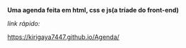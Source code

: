 **Uma agenda feita em html, css e js(a tríade do front-end)**

*link rápido:*

https://kirigaya7447.github.io/Agenda/
